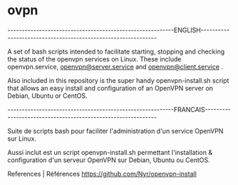 # ovpn

----------------------------------------------------------ENGLISH--------------------------------------------------------------

A set of bash scripts intended to facilitate starting, stopping and checking the status of the openvpn services on Linux.
These include openvpn.service, openvpn@server.service and openvpn@client.service . 

Also included in this repository is the super handy openvpn-install.sh script that allows an easy install and configuration of an OpenVPN server on Debian, Ubuntu or CentOS.

----------------------------------------------------------FRANCAIS-------------------------------------------------------------

Suite de scripts bash pour faciliter l'administration d'un service OpenVPN sur Linux. 

Aussi inclut est un script openvpn-install.sh permettant l'installation & configuration d'un serveur OpenVPN sur Debian, Ubuntu ou CentOS.

References | Références
https://github.com/Nyr/openvpn-install 
